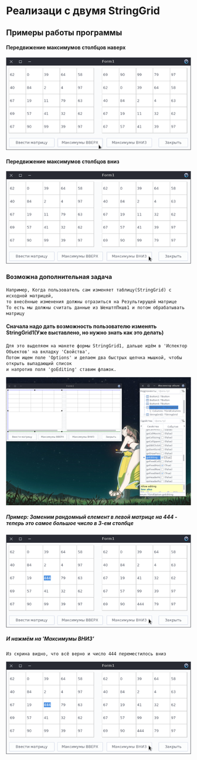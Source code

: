 # Реализаци с двумя StringGrid

## Примеры работы программы

#### Передвижение максимумов столбцов наверх
![Image alt](https://github.com/Polevochka/P_M2_ZA16/raw/master/StringGridEdition/img/1.png)

#### Передвижение максимумов столбцов вниз
![Image alt](https://github.com/Polevochka/P_M2_ZA16/raw/master/StringGridEdition/img/2.png)

### Возможна дополнительная задача
    Например, Когда пользователь сам изменяет таблицу(StringGrid) с исходной матрицей,
    то внесённые изменения должны отразиться на Результирущей матрице
    То есть мы должны считать данные из ЫекштпПкшв1 и потом обрабатывать матрицу

#### Сначала надо дать возможность пользователю изменять StringGrid1(Уже выставлено, но нужно знать как это делать)
    Для это выделяем на макете формы StringGrid1, дальше идём в 'Испектор Объектов' на вкладку 'Свойства',
    Потом ищем поле 'Options' и делаем два быстрых щелчка мышкой, чтобы открыть выпадающий список
    и напротив поля 'goEditing' ставим флажок.
![Image alt](https://github.com/Polevochka/P_M2_ZA16/raw/master/StringGridEdition/img/lol.png)

##### Пример: Заменим рандомный елемент в левой матрице на 444 - теперь это самое большое число в 3-ем столбце
![Image alt](https://github.com/Polevochka/P_M2_ZA16/raw/master/StringGridEdition/img/4.png)
##### И нажмём на 'Максимумы ВНИЗ'
    Из скрина видно, что всё верно и число 444 переместилось вниз
![Image alt](https://github.com/Polevochka/P_M2_ZA16/raw/master/StringGridEdition/img/4.png)
